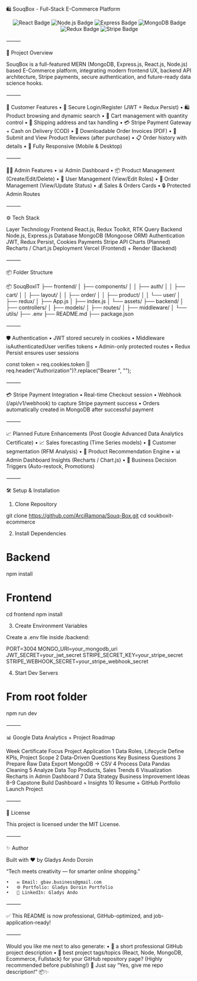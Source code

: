 🛍️ SouqBox - Full-Stack E-Commerce Platform

<p align="center">
  <img src="https://img.shields.io/badge/React-18-blue?logo=react&logoColor=white" alt="React Badge" />
  <img src="https://img.shields.io/badge/Node.js-18.x-green?logo=node.js&logoColor=white" alt="Node.js Badge" />
  <img src="https://img.shields.io/badge/Express.js-4.x-black?logo=express&logoColor=white" alt="Express Badge" />
  <img src="https://img.shields.io/badge/MongoDB-6.x-brightgreen?logo=mongodb&logoColor=white" alt="MongoDB Badge" />
  <img src="https://img.shields.io/badge/Redux-Toolkit-purple?logo=redux&logoColor=white" alt="Redux Badge" />
  <img src="https://img.shields.io/badge/Stripe-API-blueviolet?logo=stripe&logoColor=white" alt="Stripe Badge" />
</p>

⸻

🚀 Project Overview

SouqBox is a full-featured MERN (MongoDB, Express.js, React.js, Node.js) based E-Commerce platform, integrating modern frontend UX, backend API architecture, Stripe payments, secure authentication, and future-ready data science hooks.

⸻

🛒 Customer Features
• 🔐 Secure Login/Register (JWT + Redux Persist)
• 🛍️ Product browsing and dynamic search
• 🛒 Cart management with quantity control
• 🚚 Shipping address and tax handling
• 💳 Stripe Payment Gateway + Cash on Delivery (COD)
• 📜 Downloadable Order Invoices (PDF)
• 📝 Submit and View Product Reviews (after purchase)
• 📋 Order history with details
• 📱 Fully Responsive (Mobile & Desktop)

⸻

🧑‍💼 Admin Features
• 📊 Admin Dashboard
• 📦 Product Management (Create/Edit/Delete)
• 👥 User Management (View/Edit Roles)
• 🛒 Order Management (View/Update Status)
• 💰 Sales & Orders Cards
• 🔒 Protected Admin Routes

⸻

⚙️ Tech Stack

Layer Technology
Frontend React.js, Redux Toolkit, RTK Query
Backend Node.js, Express.js
Database MongoDB (Mongoose ORM)
Authentication JWT, Redux Persist, Cookies
Payments Stripe API
Charts (Planned) Recharts / Chart.js
Deployment Vercel (Frontend) + Render (Backend)

⸻

📦 Folder Structure

📦 SouqBoxIT
├── frontend/
│ ├── components/
│ │ ├── auth/
│ │ ├── cart/
│ │ ├── layout/
│ │ ├── order/
│ │ ├── product/
│ │ └── user/
│ ├── redux/
│ ├── App.js
│ ├── index.js
│ └── assets/
├── backend/
│ ├── controllers/
│ ├── models/
│ ├── routes/
│ ├── middleware/
│ └── utils/
├── .env
├── README.md
├── package.json

⸻

🛡️ Authentication
• JWT stored securely in cookies
• Middleware isAuthenticatedUser verifies tokens
• Admin-only protected routes
• Redux Persist ensures user sessions

const token =
req.cookies.token || req.header("Authorization")?.replace("Bearer ", "");

⸻

💳 Stripe Payment Integration
• Real-time Checkout session
• Webhook (/api/v1/webhook) to capture Stripe payment success
• Orders automatically created in MongoDB after successful payment

⸻

📈 Planned Future Enhancements (Post Google Advanced Data Analytics Certificate)
• 📈 Sales forecasting (Time Series models)
• 🎯 Customer segmentation (RFM Analysis)
• 🤖 Product Recommendation Engine
• 📊 Admin Dashboard Insights (Recharts / Chart.js)
• 🛒 Business Decision Triggers (Auto-restock, Promotions)

⸻

🛠 Setup & Installation

1. Clone Repository

git clone https://github.com/ArciRamona/Souq-Box.git
cd soukboxit-ecommerce

2. Install Dependencies

# Backend

npm install

# Frontend

cd frontend
npm install

3. Create Environment Variables

Create a .env file inside /backend:

PORT=3004
MONGO_URI=your_mongodb_uri
JWT_SECRET=your_jwt_secret
STRIPE_SECRET_KEY=your_stripe_secret
STRIPE_WEBHOOK_SECRET=your_stripe_webhook_secret

4. Start Dev Servers

# From root folder

npm run dev

⸻

📊 Google Data Analytics + Project Roadmap

Week Certificate Focus Project Application
1 Data Roles, Lifecycle Define KPIs, Project Scope
2 Data-Driven Questions Key Business Questions
3 Prepare Raw Data Export MongoDB -> CSV
4 Process Data Pandas Cleaning
5 Analyze Data Top Products, Sales Trends
6 Visualization Recharts in Admin Dashboard
7 Data Strategy Business Improvement Ideas
8–9 Capstone Build Dashboard + Insights
10 Resume + GitHub Portfolio Launch Project

⸻

📜 License

This project is licensed under the MIT License.

⸻

✨ Author

Built with ❤️ by Gladys Ando Doroin

“Tech meets creativity — for smarter online shopping.”

    •	✉️ Email: gbav.business@gmail.com
    •	🌐 Portfolio: Gladys Doroin Portfolio
    •	💼 LinkedIn: Gladys Ando

⸻

✅ This README is now professional, GitHub-optimized, and job-application-ready!

⸻

Would you like me next to also generate:
• 📜 a short professional GitHub project description
• 🔖 best project tags/topics (React, Node, MongoDB, Ecommerce, Fullstack)
for your GitHub repository page? (Highly recommended before publishing!) 🚀
Just say “Yes, give me repo description!” 📦✨
